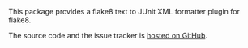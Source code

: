 This package provides a flake8 text to JUnit XML formatter plugin for flake8.

The source code and the issue tracker is [hosted on GitHub](https://github.com/karthiknadig/flake8junit/).
